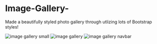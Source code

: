 # Image-Gallery-
Made a beautifully styled photo gallery through utlizing lots of Bootstrap styles! 


![image gallery small](https://user-images.githubusercontent.com/46942833/97503458-4d3f8600-1932-11eb-9e02-b2919595b08b.PNG)
![image gallery](https://user-images.githubusercontent.com/46942833/97503461-4e70b300-1932-11eb-9c63-f18cd063b92a.PNG)
![image gallery navbar](https://user-images.githubusercontent.com/46942833/97503463-4f094980-1932-11eb-85c7-c352f59a03b5.PNG)
